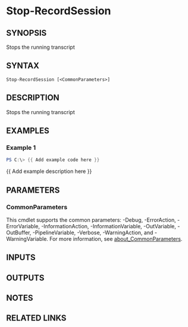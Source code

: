 ﻿---
external help file: PoshFunctions-help.xml
Module Name: poshfunctions
online version:
schema: 2.0.0
---

# Stop-RecordSession

## SYNOPSIS
Stops the running transcript

## SYNTAX

```
Stop-RecordSession [<CommonParameters>]
```

## DESCRIPTION
Stops the running transcript

## EXAMPLES

### Example 1
```powershell
PS C:\> {{ Add example code here }}
```

{{ Add example description here }}

## PARAMETERS

### CommonParameters
This cmdlet supports the common parameters: -Debug, -ErrorAction, -ErrorVariable, -InformationAction, -InformationVariable, -OutVariable, -OutBuffer, -PipelineVariable, -Verbose, -WarningAction, and -WarningVariable. For more information, see [about_CommonParameters](http://go.microsoft.com/fwlink/?LinkID=113216).

## INPUTS

## OUTPUTS

## NOTES

## RELATED LINKS

